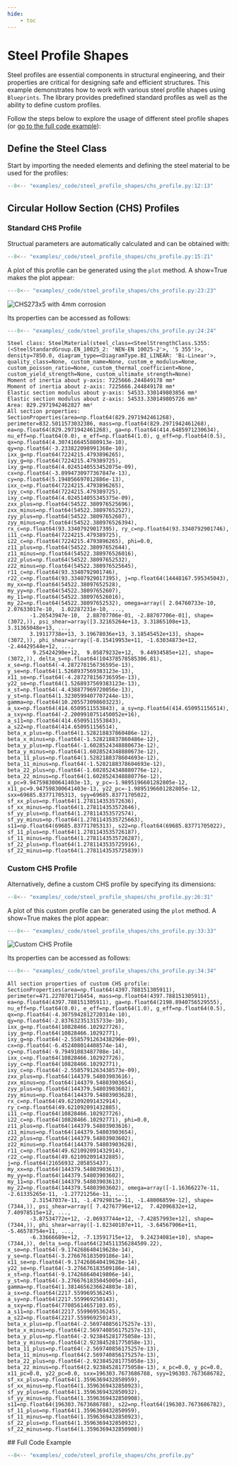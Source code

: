 ```yaml
---
hide:
    - toc
---
```

# Steel Profile Shapes

Steel profiles are essential components in structural engineering, and their properties are critical for designing safe and efficient structures. This example demonstrates how to work with various steel profile shapes using `Blueprints`. The library provides predefined standard profiles as well as the ability to define custom profiles.

Follow the steps below to explore the usage of different steel profile shapes (or [go to the full code example](#full-code-example)):

## Define the Steel Class

Start by importing the needed elements and defining the steel material to be used for the profiles:

```python
--8<-- "examples/_code/steel_profile_shapes/chs_profile.py:12:13"
```

## Circular Hollow Section (CHS) Profiles

### Standard CHS Profile

Structual parameters are automatically calculated and can be obtained with:

```python
--8<-- "examples/_code/steel_profile_shapes/chs_profile.py:15:21"
```

A plot of this profile can be generated using the `plot` method. A show=True makes the plot appear:
```python
---8<-- "examples/_code/steel_profile_shapes/chs_profile.py:23:23"
```
![CHS273x5 with 4mm corrosion](./_images/steel_profile_shapes/steel_profile_chs_273_5_corrosion_4.png)

Its properties can be accessed as follows:
```python
---8<-- "examples/_code/steel_profile_shapes/chs_profile.py:24:24"
```
```terminaloutput
Steel class: SteelMaterial(steel_class=<SteelStrengthClass.S355: (<SteelStandardGroup.EN_10025_2: 'NEN-EN 10025-2'>, 'S 355')>, density=7850.0, diagram_type=<DiagramType.BI_LINEAR: 'Bi-Linear'>, quality_class=None, custom_name=None, custom_e_modulus=None, custom_poisson_ratio=None, custom_thermal_coefficient=None, custom_yield_strength=None, custom_ultimate_strength=None)
Moment of inertia about y-axis: 7225666.244849178 mm⁴
Moment of inertia about z-axis: 7225666.244849178 mm⁴
Elastic section modulus about y-axis: 54533.330149803856 mm³
Elastic section modulus about z-axis: 54533.330149805726 mm³
Area: 829.2971942462827 mm²
All section properties: SectionProperties(area=np.float64(829.2971942461268), perimeter=832.5011573032386, mass=np.float64(829.2971942461268), ea=np.float64(829.2971942461268), ga=np.float64(414.6485971230634), nu_eff=np.float64(0.0), e_eff=np.float64(1.0), g_eff=np.float64(0.5), qx=np.float64(4.3074166455880913e-10), qy=np.float64(-3.233822098991368e-10), ixx_g=np.float64(7224215.4793896265), iyy_g=np.float64(7224215.479389725), ixy_g=np.float64(4.0245140553452075e-09), cx=np.float64(-3.8994730977367847e-13), cy=np.float64(5.194056697012886e-13), ixx_c=np.float64(7224215.4793896265), iyy_c=np.float64(7224215.479389725), ixy_c=np.float64(4.024514055345375e-09), zxx_plus=np.float64(54522.380976525696), zxx_minus=np.float64(54522.38097652527), zyy_plus=np.float64(54522.38097652607), zyy_minus=np.float64(54522.380976526394), rx_c=np.float64(93.33407929017395), ry_c=np.float64(93.3340792901746), i11_c=np.float64(7224215.479389725), i22_c=np.float64(7224215.4793896265), phi=0.0, z11_plus=np.float64(54522.38097652644), z11_minus=np.float64(54522.380976526016), z22_plus=np.float64(54522.38097652532), z22_minus=np.float64(54522.380976525645), r11_c=np.float64(93.3340792901746), r22_c=np.float64(93.33407929017395), j=np.float64(14448167.595345043), my_xx=np.float64(54522.38097652528), my_yy=np.float64(54522.38097652607), my_11=np.float64(54522.380976526016), my_22=np.float64(54522.38097652532), omega=array([ 2.04760733e-10,  2.07633017e-10,  1.02287231e-10, ...,
       -1.26543947e-10,  2.88707706e-01, -2.88707706e-01], shape=(3072,)), psi_shear=array([3.32165264e+13, 3.31865108e+13, 3.31365048e+13, ...,
       3.19117738e+13, 3.19678036e+13, 3.18545452e+13], shape=(3072,)), phi_shear=array([-8.15419953e+11, -1.63034873e+12, -2.44429544e+12, ...,
        9.25424290e+12,  9.05879232e+12,  9.44934585e+12], shape=(3072,)), delta_s=np.float64(104378578585306.81), x_se=np.float64(-4.287278156736595e-13), y_se=np.float64(1.5268937569383123e-13), x11_se=np.float64(-4.287278156736595e-13), y22_se=np.float64(1.5268937569383123e-13), x_st=np.float64(-4.438877969720056e-13), y_st=np.float64(1.3230599407707244e-13), gamma=np.float64(10.205573098603223), a_sx=np.float64(414.6509511553843), a_sy=np.float64(414.650951156514), a_sxy=np.float64(-2.2009910751450052e+16), a_s11=np.float64(414.6509511553843), a_s22=np.float64(414.650951156514), beta_x_plus=np.float64(1.528218837860486e-12), beta_x_minus=np.float64(-1.528218837860486e-12), beta_y_plus=np.float64(-1.6028524348880673e-12), beta_y_minus=np.float64(1.6028524348880673e-12), beta_11_plus=np.float64(1.5282188378604693e-12), beta_11_minus=np.float64(-1.5282188378604693e-12), beta_22_plus=np.float64(-1.6028524348880776e-12), beta_22_minus=np.float64(1.6028524348880776e-12), x_pc=9.947598300641403e-13, y_pc=-1.9895196601282805e-12, x11_pc=9.947598300641403e-13, y22_pc=-1.9895196601282805e-12, sxx=69685.83771705313, syy=69685.83771705022, sf_xx_plus=np.float64(1.278114353572636), sf_xx_minus=np.float64(1.278114353572646), sf_yy_plus=np.float64(1.278114353572574), sf_yy_minus=np.float64(1.2781143535725663), s11=np.float64(69685.83771705313), s22=np.float64(69685.83771705022), sf_11_plus=np.float64(1.2781143535726187), sf_11_minus=np.float64(1.2781143535726287), sf_22_plus=np.float64(1.2781143535725916), sf_22_minus=np.float64(1.2781143535725839))
```


### Custom CHS Profile

Alternatively, define a custom CHS profile by specifying its dimensions:

```python
--8<-- "examples/_code/steel_profile_shapes/chs_profile.py:26:31"
```

A plot of this custom profile can be generated using the `plot` method. A show=True makes the plot appear:
```python
---8<-- "examples/_code/steel_profile_shapes/chs_profile.py:33:33"
```
![Custom CHS Profile](./_images/steel_profile_shapes/steel_profile_custom_chs.png)

Its properties can be accessed as follows:
```python
---8<-- "examples/_code/steel_profile_shapes/chs_profile.py:34:34"
```
```terminaloutput
All section properties of custom CHS profile: SectionProperties(area=np.float64(4397.788151305911), perimeter=471.2270701716454, mass=np.float64(4397.788151305911), ea=np.float64(4397.788151305911), ga=np.float64(2198.8940756529555), nu_eff=np.float64(0.0), e_eff=np.float64(1.0), g_eff=np.float64(0.5), qx=np.float64(-4.3075942812720314e-10), qy=np.float64(-2.837632351315733e-10), ixx_g=np.float64(10828466.102927726), iyy_g=np.float64(10828466.10292771), ixy_g=np.float64(-2.5585791263438296e-09), cx=np.float64(-6.452408014408574e-14), cy=np.float64(-9.79491083487708e-14), ixx_c=np.float64(10828466.102927726), iyy_c=np.float64(10828466.10292771), ixy_c=np.float64(-2.5585791263438573e-09), zxx_plus=np.float64(144379.54803903616), zxx_minus=np.float64(144379.54803903654), zyy_plus=np.float64(144379.54803903602), zyy_minus=np.float64(144379.54803903628), rx_c=np.float64(49.621092091432914), ry_c=np.float64(49.621092091432885), i11_c=np.float64(10828466.102927726), i22_c=np.float64(10828466.10292771), phi=0.0, z11_plus=np.float64(144379.54803903616), z11_minus=np.float64(144379.54803903654), z22_plus=np.float64(144379.54803903602), z22_minus=np.float64(144379.54803903628), r11_c=np.float64(49.621092091432914), r22_c=np.float64(49.621092091432885), j=np.float64(21656932.205855437), my_xx=np.float64(144379.54803903613), my_yy=np.float64(144379.54803903602), my_11=np.float64(144379.54803903613), my_22=np.float64(144379.54803903602), omega=array([-1.16366227e-11, -2.61335265e-11, -1.27721256e-11, ...,
        2.31547037e-11, -1.47929815e-11, -1.48006859e-12], shape=(7344,)), psi_shear=array([ 7.42767796e+12,  7.42096832e+12,  7.40978515e+12, ...,
       -3.87534772e+12, -2.06937744e+12, -7.42857993e+12], shape=(7344,)), phi_shear=array([-1.82340107e+11, -3.64567906e+11, -5.46578754e+11, ...,
       -6.33666689e+12, -7.13591715e+12,  9.24234081e+10], shape=(7344,)), delta_s=np.float64(234511356284509.22), x_se=np.float64(-9.174268640419628e-14), y_se=np.float64(-3.276676183509186e-14), x11_se=np.float64(-9.174268640419628e-14), y22_se=np.float64(-3.276676183509186e-14), x_st=np.float64(-9.174268640419806e-14), y_st=np.float64(-3.2766761835045005e-14), gamma=np.float64(1.3814656236624803e-18), a_sx=np.float64(2217.559969536245), a_sy=np.float64(2217.559969250143), a_sxy=np.float64(77085614657103.05), a_s11=np.float64(2217.559969536245), a_s22=np.float64(2217.559969250143), beta_x_plus=np.float64(-2.569740856175257e-13), beta_x_minus=np.float64(2.569740856175257e-13), beta_y_plus=np.float64(-2.923845281775058e-13), beta_y_minus=np.float64(2.923845281775058e-13), beta_11_plus=np.float64(-2.569740856175257e-13), beta_11_minus=np.float64(2.569740856175257e-13), beta_22_plus=np.float64(-2.923845281775058e-13), beta_22_minus=np.float64(2.923845281775058e-13), x_pc=0.0, y_pc=0.0, x11_pc=0.0, y22_pc=0.0, sxx=196303.7673686788, syy=196303.7673686782, sf_xx_plus=np.float64(1.3596369432850959), sf_xx_minus=np.float64(1.3596369432850923), sf_yy_plus=np.float64(1.3596369432850932), sf_yy_minus=np.float64(1.3596369432850908), s11=np.float64(196303.7673686788), s22=np.float64(196303.7673686782), sf_11_plus=np.float64(1.3596369432850959), sf_11_minus=np.float64(1.3596369432850923), sf_22_plus=np.float64(1.3596369432850932), sf_22_minus=np.float64(1.3596369432850908))
```

<a name="full-code-example">
## Full Code Example

```python
--8<-- "examples/_code/steel_profile_shapes/chs_profile.py"
```
</a>